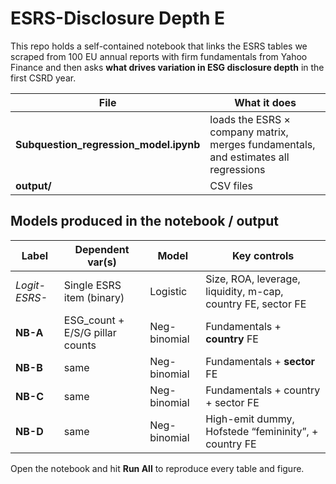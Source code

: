 # ESRS-Disclosure Depth E

This repo holds a self-contained notebook that links the ESRS tables we scraped from 100 EU annual reports with firm fundamentals from Yahoo Finance and then asks **what drives variation in ESG disclosure depth** in the first CSRD year.

| File | What it does |
|------|--------------|
| **Subquestion_regression_model.ipynb** | loads the ESRS × company matrix, merges fundamentals, and estimates all regressions |
| **output/** | CSV files |

## Models produced in the notebook / output

| Label | Dependent var(s) | Model | Key controls |
|-------|------------------|-------|--------------|
| *Logit-ESRS-<code>* | Single ESRS item (binary) | Logistic | Size, ROA, leverage, liquidity, m-cap, country FE, sector FE |
| **NB-A** | ESG_count + E/S/G pillar counts | Neg-binomial | Fundamentals + **country** FE |
| **NB-B** | same | Neg-binomial | Fundamentals + **sector** FE |
| **NB-C** | same | Neg-binomial | Fundamentals + country + sector FE |
| **NB-D** | same | Neg-binomial | High-emit dummy, Hofstede “femininity”, + country FE |

Open the notebook and hit **Run All** to reproduce every table and figure.















